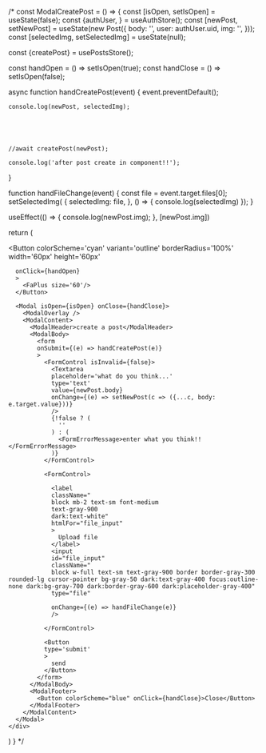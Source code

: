 <!-- 

# firebase and react pagination:
==

# creating User_modal upon regisnter:
==

# 

# show posts that are users subs:
== 
  # else: show random posts












# real-time firebase:
==



# firebase relations:
==

# react nested comments:
==

# each user can like once: 
# post.likes[user-1, user-2]

if (user-1 exists in post.likes) 
  # like button red
  # click again
    # remove user-1 from post.likes
    # change color 

----------------------------------

const comments: [
  {
    id: 0,
    name: comment-0,
  },
  {
    id: 1,
    name: comment-1,
    parent: 0,
  },
  {
    id: 2,
    name: comment-2
    parent: 1,
  },
  {
    id: 3,
    name: comment-3
  },
]

--
comment-0
  comment-1
    comment-2
comment-3

# loop throuhg comments

# create object: 
{
  parentId: {
    parentId: Comment,
    children: 
  }
}

----------------------------------

# how to loop a nested structure:
==

{
  a: {
    id: 0,
    children: [
      {
        id: 1,
        children: [
          {
            id: 2,
          }
        ]
      }
    ]
  },

  b: {
    id: 3,
    children: [
      {
        id: 4,
      }
    ]
  }
}

----------------------------------

# @reply to: comment x
==

# each comment has: parent.id
const element = document.querySelector('#parent.id');
element.scrollIntoView();













----------------------------------

# nested comments:
==

# data structures comming from db:

# data sctructure to render:

# ui problems:
  # nesting and indentation
  # stop neting level

-----

# 

----------------------------------

----------------------------------

----------------------------------

----------------------------------

----------------------------------

[
  {
    id: 0,
    level: 0,
    children: [
      {
        id: 1,
        level: 1,
        children: [
          {
            id: 4,
            level: 2,
            children: []
          }
        ]
      },
      {
        id: 3,
        level: 1,
        children: []
      },
    ]
  },

  {
    id: 2,
    level: 0,
    children: []
  }
]















 <!-- 










<!-- 

# nested comments section:
--



 -->












































 
 /* 
const ModalCreatePost = () => {
  const [isOpen, setIsOpen] = useState(false);
  const {authUser, } = useAuthStore();
  const [newPost, setNewPost] = useState(new Post({
    body: '',
    user: authUser.uid,
    img: '',
  }));
  const [selectedImg, setSelectedImg] = useState(null);

  const {createPost} = usePostsStore();

  const handOpen = () => setIsOpen(true); 
  const handClose = () => setIsOpen(false);

  async function handCreatePost(event) {
    event.preventDefault();
    
    console.log(newPost, selectedImg);

    
    
    

    //await createPost(newPost);

    console.log('after post create in component!!');
  }

  function handFileChange(event) {
    const file = event.target.files[0];
    setSelectedImg(
      {
        selectedImg: file,
      },
      () => {
        console.log(selectedImg)
    });
  }

  useEffect(() => {
    console.log(newPost.img);
  }, [newPost.img])

  return (
    <div>
      <Button
      colorScheme='cyan'
      variant='outline'
      borderRadius='100%'
      width='60px'
      height='60px'

      onClick={handOpen}
      >
        <FaPlus size='60'/>
      </Button>

      <Modal isOpen={isOpen} onClose={handClose}>
        <ModalOverlay />
        <ModalContent>
          <ModalHeader>create a post</ModalHeader>
          <ModalBody>
            <form 
            onSubmit={(e) => handCreatePost(e)}
            >
              <FormControl isInvalid={false}>
                <Textarea 
                placeholder='what do you think...'
                type='text' 
                value={newPost.body} 
                onChange={(e) => setNewPost(c => ({...c, body: e.target.value}))} 
                />
                {!false ? (
                  ''
                ) : (
                  <FormErrorMessage>enter what you think!!</FormErrorMessage>
                )}
              </FormControl>

              <FormControl>
                
                <label 
                className="
                block mb-2 text-sm font-medium 
                text-gray-900 
                dark:text-white" 
                htmlFor="file_input"
                >
                  Upload file
                </label>
                <input 
                id="file_input"
                className="
                block w-full text-sm text-gray-900 border border-gray-300 rounded-lg cursor-pointer bg-gray-50 dark:text-gray-400 focus:outline-none dark:bg-gray-700 dark:border-gray-600 dark:placeholder-gray-400"  
                type="file"

                onChange={(e) => handFileChange(e)}
                />

              </FormControl>

              <Button
              type='submit'
              >
                send
              </Button>
            </form>
          </ModalBody>
          <ModalFooter>
            <Button colorScheme="blue" onClick={handClose}>Close</Button>
          </ModalFooter>
        </ModalContent>
      </Modal>
    </div>
  )
} */
 
 
